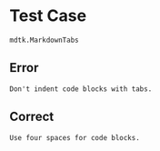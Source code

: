 # Test Case

    mdtk.MarkdownTabs

## Error

	Don't indent code blocks with tabs.

## Correct

    Use four spaces for code blocks.
